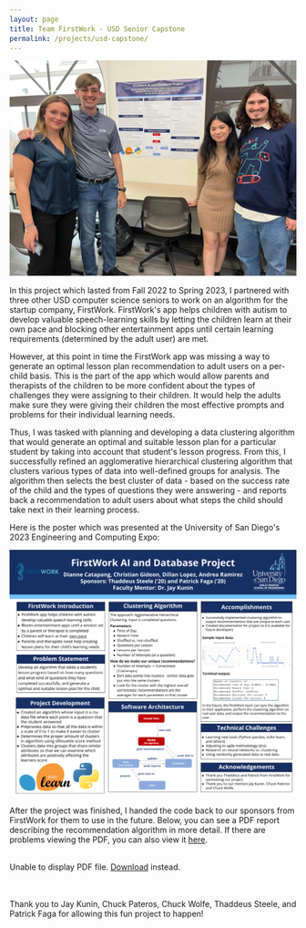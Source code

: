 ```yaml
---
layout: page
title: Team FirstWork - USD Senior Capstone
permalink: /projects/usd-capstone/
---
```


<img src="/docs/assets/senior-project.jpg" alt="A picture of the FirstWork USD Senior Capstone team: Andrea Ramirez, Christian Gideon, Dianne Catapang, and Dillan Lopez."/>

In this project which lasted from Fall 2022 to Spring 2023, I partnered with three other USD computer science seniors to work on an algorithm for the startup company, FirstWork. FirstWork's app helps children with autism to develop valuable speech-learning skills by letting the children learn at their own pace and blocking other entertainment apps until certain learning requirements (determined by the adult user) are met.

However, at this point in time the FirstWork app was missing a way to generate an optimal lesson plan recommendation to adult users on a per-child basis. This is the part of the app which would allow parents and therapists of the children to be more confident about the types of challenges they were assigning to their children. It would help the adults make sure they were giving their children the most effective prompts and problems for their individual learning needs.

Thus, I was tasked with planning and developing a data clustering algorithm that would generate an optimal and suitable lesson plan for a particular student by taking into account that student's lesson progress. From this, I successfully refined an agglomerative hierarchical clustering algorithm that clusters various types of data into well-defined groups for analysis. The algorithm then selects the best cluster of data - based on the success rate of the child and the types of questions they were answering - and reports back a recommendation to adult users about what steps the child should take next in their learning process.

Here is the poster which was presented at the University of San Diego's 2023 Engineering and Computing Expo:

<img src="/docs/assets/firstwork_poster.png" alt="A picture of the USD FirstWork Capstone Team's Final Poster which was presented at the 2023 Engineering and Computing Expo."/>


<html>
  <head>
    <title>FirstWork Senior Project One-Pager</title>
  </head>
  <body>
    <p>After the project was finished, I handed the code back to our sponsors from FirstWork for them to use in the future. Below, you can see a PDF report describing the recommendation algorithm in more detail. If there are problems viewing the PDF, you can also view it <a href = "/docs/assets/firstwork_one_pager.pdf" target = "_blank"><u>here</u></a>.<br><br>
    <object data="/docs/assets/firstwork_one_pager.pdf" type="application/pdf" width="100%" height="500px">
      <p>Unable to display PDF file. <a href="/docs/assets/firstwork_one_pager.pdf">Download</a> instead.</p>
    </object>

<br><br>Thank you to Jay Kunin, Chuck Pateros, Chuck Wolfe, Thaddeus Steele, and Patrick Faga for allowing this fun project to happen!